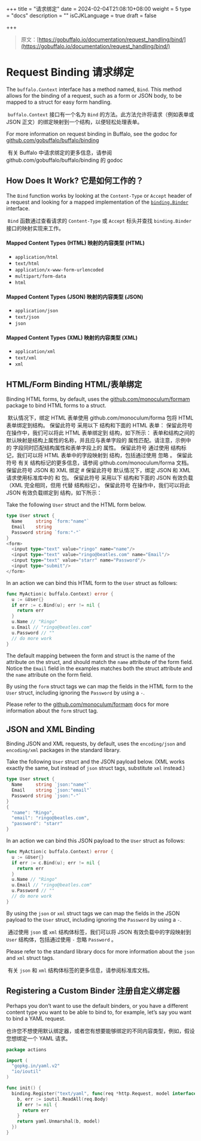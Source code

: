 +++
title = "请求绑定"
date = 2024-02-04T21:08:10+08:00
weight = 5
type = "docs"
description = ""
isCJKLanguage = true
draft = false

+++

> 原文：[https://gobuffalo.io/documentation/request_handling/bind/](https://gobuffalo.io/documentation/request_handling/bind/)

# Request Binding 请求绑定 

The `buffalo.Context` interface has a method named, `Bind`. This method allows for the binding of a request, such as a form or JSON body, to be mapped to a struct for easy form handling.

​	 `buffalo.Context` 接口有一个名为 `Bind` 的方法。此方法允许将请求（例如表单或 JSON 正文）的绑定映射到一个结构，以便轻松处理表单。

For more information on request binding in Buffalo, see the godoc for [github.com/gobuffalo/buffalo/binding](https://godoc.org/github.com/gobuffalo/buffalo/binding)

​	有关 Buffalo 中请求绑定的更多信息，请参阅 github.com/gobuffalo/buffalo/binding 的 godoc

## How Does It Work? 它是如何工作的？ 

The `Bind` function works by looking at the `Content-Type` or `Accept` header of a request and looking for a mapped implementation of the [`binding.Binder`](https://godoc.org/github.com/gobuffalo/buffalo/binding#Binder) interface.

​	 `Bind` 函数通过查看请求的 `Content-Type` 或 `Accept` 标头并查找 `binding.Binder` 接口的映射实现来工作。

#### Mapped Content Types (HTML) 映射的内容类型 (HTML) 

- `application/html`
- `text/html`
- `application/x-www-form-urlencoded`
- `multipart/form-data`
- `html`

#### Mapped Content Types (JSON) 映射的内容类型 (JSON) 

- `application/json`
- `text/json`
- `json`

#### Mapped Content Types (XML) 映射的内容类型 (XML) 

- `application/xml`
- `text/xml`
- `xml`

## HTML/Form Binding HTML/表单绑定 

Binding HTML forms, by default, uses the [github.com/monoculum/formam](https://github.com/monoculum/formam) package to bind HTML forms to a struct.

​	默认情况下，绑定 HTML 表单使用 github.com/monoculum/forma 包将 HTML 表单绑定到结构。 保留此符号 采用以下 结构和下面的 HTML 表单： 保留此符号 在操作中，我们可以将此 HTML 表单绑定到 结构，如下所示： 表单和结构之间的默认映射是结构上属性的名称，并且应与表单字段的 属性匹配。请注意，示例中的 字段同时匹配结构属性和表单字段上的 属性。 保留此符号 通过使用 结构标记，我们可以将 HTML 表单中的字段映射到 结构，包括通过使用 忽略 。 保留此符号 有关 结构标记的更多信息，请参阅 github.com/monoculum/forma 文档。 保留此符号 JSON 和 XML 绑定 # 保留此符号 默认情况下，绑定 JSON 和 XML 请求使用标准库中的 和 包。 保留此符号 采用以下 结构和下面的 JSON 有效负载（XML 完全相同，但用 代替 结构标记）。 保留此符号 在操作中，我们可以将此 JSON 有效负载绑定到 结构，如下所示：

Take the following `User` struct and the HTML form below.

```go
type User struct {
  Name     string `form:"name"`
  Email    string
  Password string `form:"-"`
}
<form>
  <input type="text" value="ringo" name="name"/>
  <input type="text" value="ringo@beatles.com" name="Email"/>
  <input type="text" value="starr" name="Password"/>
  <input type="submit"/>
</form>
```

In an action we can bind this HTML form to the `User` struct as follows:

```go
func MyAction(c buffalo.Context) error {
  u := &User{}
  if err := c.Bind(u); err != nil {
    return err
  }
  u.Name // "Ringo"
  u.Email // "ringo@beatles.com"
  u.Password // ""
  // do more work
}
```

The default mapping between the form and struct is the name of the attribute on the struct, and should match the `name` attribute of the form field. Notice the `Email` field in the examples matches both the struct attribute and the `name` attribute on the form field.

By using the `form` struct tags we can map the fields in the HTML form to the `User` struct, including ignoring the `Password` by using a `-`.

Please refer to the [github.com/monoculum/formam](https://github.com/monoculum/formam) docs for more information about the `form` struct tag.

## JSON and XML Binding

Binding JSON and XML requests, by default, uses the `encoding/json` and `encoding/xml` packages in the standard library.

Take the following `User` struct and the JSON payload below. (XML works exactly the same, but instead of `json` struct tags, substitute `xml` instead.)

```go
type User struct {
  Name     string `json:"name"`
  Email    string `json:"email"`
  Password string `json:"-"`
}
{
  "name": "Ringo",
  "email": "ringo@beatles.com",
  "password": "starr"
}
```

In an action we can bind this JSON payload to the `User` struct as follows:

```go
func MyAction(c buffalo.Context) error {
  u := &User{}
  if err := c.Bind(u); err != nil {
    return err
  }
  u.Name // "Ringo"
  u.Email // "ringo@beatles.com"
  u.Password // ""
  // do more work
}
```

By using the `json` or `xml` struct tags we can map the fields in the JSON payload to the `User` struct, including ignoring the `Password` by using a `-`.

​	通过使用 `json` 或 `xml` 结构体标签，我们可以将 JSON 有效负载中的字段映射到 `User` 结构体，包括通过使用 `-` 忽略 `Password` 。

Please refer to the standard library docs for more information about the `json` and `xml` struct tags.

​	有关 `json` 和 `xml` 结构体标签的更多信息，请参阅标准库文档。

## Registering a Custom Binder 注册自定义绑定器 

Perhaps you don’t want to use the default binders, or you have a different content type you want to be able to bind to, for example, let’s say you want to bind a YAML request.

​	也许您不想使用默认绑定器，或者您有想要能够绑定的不同内容类型，例如，假设您想绑定一个 YAML 请求。

```go
package actions

import (
  "gopkg.in/yaml.v2"
  "io/ioutil"
)

func init() {
  binding.Register("text/yaml", func(req *http.Request, model interface{}) error {
    b, err := ioutil.ReadAll(req.Body)
    if err != nil {
      return err
    }
    return yaml.Unmarshal(b, model)
  })
}
```